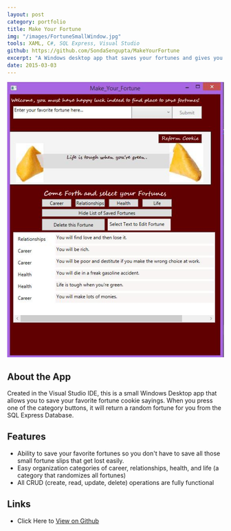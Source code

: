 ```yaml
---
layout: post
category: portfolio
title: Make Your Fortune
img: "/images/FortuneSmallWindow.jpg"
tools: XAML, C#, SQL Express, Visual Studio
github: https://github.com/SondaSengupta/MakeYourFortune
excerpt: "A Windows desktop app that saves your fortunes and gives you a random fortune depending upon category you pick."
date: 2015-03-03
---
```


![image](/images/FortuneFullWindow.jpg)

## About the App
Created in the Visual Studio IDE, this is a small Windows Desktop app that allows you to save your favorite fortune cookie sayings. When you press one of the category buttons, it will return a random fortune for you from the SQL Express Database.

## Features
- Ability to save your favorite fortunes so you don't have to save all those small fortune slips that get lost easily.
- Easy organization categories of career, relationships, health, and life (a category that randomizes all fortunes)
- All CRUD (create, read, update, delete) operations are fully functional

## Links
- Click Here to [View on Github](https://github.com/SondaSengupta/MakeYourFortune)

